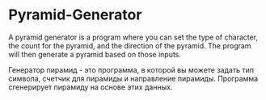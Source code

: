 
# Pyramid-Generator

A pyramid generator is a program where you can set the type of character, 
the count for the pyramid, and the direction of the pyramid. 
The program will then generate a pyramid based on those inputs.

Генератор пирамид - это программа, в которой вы можете задать тип символа,
счетчик для пирамиды и направление пирамиды.
Программа сгенерирует пирамиду на основе этих данных.